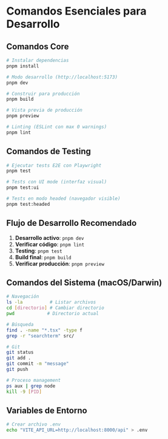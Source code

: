 # Comandos Esenciales para Desarrollo

## Comandos Core
```bash
# Instalar dependencias
pnpm install

# Modo desarrollo (http://localhost:5173)
pnpm dev

# Construir para producción
pnpm build

# Vista previa de producción
pnpm preview

# Linting (ESLint con max 0 warnings)
pnpm lint
```

## Comandos de Testing
```bash
# Ejecutar tests E2E con Playwright
pnpm test

# Tests con UI mode (interfaz visual)
pnpm test:ui

# Tests en modo headed (navegador visible)
pnpm test:headed
```

## Flujo de Desarrollo Recomendado
1. **Desarrollo activo**: `pnpm dev`
2. **Verificar código**: `pnpm lint`
3. **Testing**: `pnpm test`
4. **Build final**: `pnpm build`
5. **Verificar producción**: `pnpm preview`

## Comandos del Sistema (macOS/Darwin)
```bash
# Navegación
ls -la          # Listar archivos
cd [directorio] # Cambiar directorio
pwd            # Directorio actual

# Búsqueda
find . -name "*.tsx" -type f
grep -r "searchterm" src/

# Git
git status
git add .
git commit -m "message"
git push

# Proceso management
ps aux | grep node
kill -9 [PID]
```

## Variables de Entorno
```bash
# Crear archivo .env
echo "VITE_API_URL=http://localhost:8000/api" > .env
```